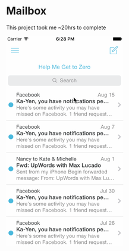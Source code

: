 # Mailbox

This project took me ~20hrs to complete

![Mailbox](https://raw.githubusercontent.com/milesalex/Mailbox/master/carousel.gif)

